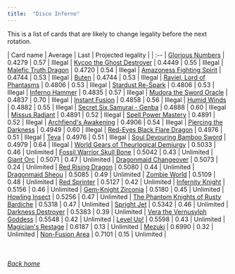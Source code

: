 ```yaml
---
title:  "Disco Inferno"
---
```


This is a list of cards that are likely to change legality before the next rotation.

| Card name | Average | Last | Projected legality |
| :-- |
[Glorious Numbers](https://db.ygoprodeck.com/card/?search=Glorious%20Numbers) | 0.4279 | 0.57 | Illegal |
[Kycoo the Ghost Destroyer](https://db.ygoprodeck.com/card/?search=Kycoo%20the%20Ghost%20Destroyer) | 0.4449 | 0.55 | Illegal |
[Malefic Truth Dragon](https://db.ygoprodeck.com/card/?search=Malefic%20Truth%20Dragon) | 0.4720 | 0.54 | Illegal |
[Amazoness Fighting Spirit](https://db.ygoprodeck.com/card/?search=Amazoness%20Fighting%20Spirit) | 0.4744 | 0.53 | Illegal |
[Buten](https://db.ygoprodeck.com/card/?search=Buten) | 0.4744 | 0.53 | Illegal |
[Raviel, Lord of Phantasms](https://db.ygoprodeck.com/card/?search=Raviel,%20Lord%20of%20Phantasms) | 0.4806 | 0.53 | Illegal |
[Stardust Re-Spark](https://db.ygoprodeck.com/card/?search=Stardust%20Re-Spark) | 0.4806 | 0.53 | Illegal |
[Inferno Hammer](https://db.ygoprodeck.com/card/?search=Inferno%20Hammer) | 0.4835 | 0.57 | Illegal |
[Mudora the Sword Oracle](https://db.ygoprodeck.com/card/?search=Mudora%20the%20Sword%20Oracle) | 0.4837 | 0.70 | Illegal |
[Instant Fusion](https://db.ygoprodeck.com/card/?search=Instant%20Fusion) | 0.4858 | 0.56 | Illegal |
[Humid Winds](https://db.ygoprodeck.com/card/?search=Humid%20Winds) | 0.4882 | 0.55 | Illegal |
[Secret Six Samurai - Genba](https://db.ygoprodeck.com/card/?search=Secret%20Six%20Samurai%20-%20Genba) | 0.4888 | 0.60 | Illegal |
[Missus Radiant](https://db.ygoprodeck.com/card/?search=Missus%20Radiant) | 0.4891 | 0.52 | Illegal |
[Spell Power Mastery](https://db.ygoprodeck.com/card/?search=Spell%20Power%20Mastery) | 0.4891 | 0.52 | Illegal |
[Archfiend's Awakening](https://db.ygoprodeck.com/card/?search=Archfiend's%20Awakening) | 0.4906 | 0.54 | Illegal |
[Piercing the Darkness](https://db.ygoprodeck.com/card/?search=Piercing%20the%20Darkness) | 0.4949 | 0.60 | Illegal |
[Red-Eyes Black Flare Dragon](https://db.ygoprodeck.com/card/?search=Red-Eyes%20Black%20Flare%20Dragon) | 0.4976 | 0.51 | Illegal |
[Teva](https://db.ygoprodeck.com/card/?search=Teva) | 0.4976 | 0.51 | Illegal |
[Soul Devouring Bamboo Sword](https://db.ygoprodeck.com/card/?search=Soul%20Devouring%20Bamboo%20Sword) | 0.4979 | 0.64 | Illegal |
[World Gears of Theurlogical Demiurgy](https://db.ygoprodeck.com/card/?search=World%20Gears%20of%20Theurlogical%20Demiurgy) | 0.5033 | 0.46 | Unlimited |
[Fossil Warrior Skull Bone](https://db.ygoprodeck.com/card/?search=Fossil%20Warrior%20Skull%20Bone) | 0.5042 | 0.43 | Unlimited |
[Giant Orc](https://db.ygoprodeck.com/card/?search=Giant%20Orc) | 0.5071 | 0.47 | Unlimited |
[Dragonmaid Changeover](https://db.ygoprodeck.com/card/?search=Dragonmaid%20Changeover) | 0.5073 | 0.24 | Unlimited |
[Red Rising Dragon](https://db.ygoprodeck.com/card/?search=Red%20Rising%20Dragon) | 0.5080 | 0.44 | Unlimited |
[Dragonmaid Sheou](https://db.ygoprodeck.com/card/?search=Dragonmaid%20Sheou) | 0.5085 | 0.49 | Unlimited |
[Zombie World](https://db.ygoprodeck.com/card/?search=Zombie%20World) | 0.5109 | 0.48 | Unlimited |
[Red Sprinter](https://db.ygoprodeck.com/card/?search=Red%20Sprinter) | 0.5127 | 0.42 | Unlimited |
[Infernity Knight](https://db.ygoprodeck.com/card/?search=Infernity%20Knight) | 0.5156 | 0.46 | Unlimited |
[Gem-Knight Zirconia](https://db.ygoprodeck.com/card/?search=Gem-Knight%20Zirconia) | 0.5180 | 0.45 | Unlimited |
[Howling Insect](https://db.ygoprodeck.com/card/?search=Howling%20Insect) | 0.5256 | 0.47 | Unlimited |
[The Phantom Knights of Rusty Bardiche](https://db.ygoprodeck.com/card/?search=The%20Phantom%20Knights%20of%20Rusty%20Bardiche) | 0.5318 | 0.47 | Unlimited |
[Spright Jet](https://db.ygoprodeck.com/card/?search=Spright%20Jet) | 0.5342 | 0.46 | Unlimited |
[Darkness Destroyer](https://db.ygoprodeck.com/card/?search=Darkness%20Destroyer) | 0.5383 | 0.39 | Unlimited |
[Vera the Vernusylph Goddess](https://db.ygoprodeck.com/card/?search=Vera%20the%20Vernusylph%20Goddess) | 0.5548 | 0.42 | Unlimited |
[Level Up!](https://db.ygoprodeck.com/card/?search=Level%20Up!) | 0.5598 | 0.43 | Unlimited |
[Magician's Restage](https://db.ygoprodeck.com/card/?search=Magician's%20Restage) | 0.6187 | 0.13 | Unlimited |
[Mezuki](https://db.ygoprodeck.com/card/?search=Mezuki) | 0.6990 | 0.32 | Unlimited |
[Non-Fusion Area](https://db.ygoprodeck.com/card/?search=Non-Fusion%20Area) | 0.7101 | 0.15 | Unlimited |

<br>

###### [Back home](index)
